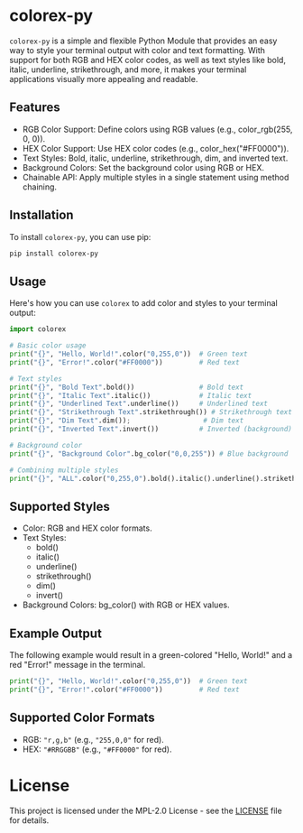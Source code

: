 # colorex-py

`colorex-py` is a simple and flexible Python Module that provides an easy way to style your terminal output with color and text formatting. With support for both RGB and HEX color codes, as well as text styles like bold, italic, underline, strikethrough, and more, it makes your terminal applications visually more appealing and readable.

## Features
* RGB Color Support: Define colors using RGB values (e.g., color_rgb(255, 0, 0)).
* HEX Color Support: Use HEX color codes (e.g., color_hex("#FF0000")).
* Text Styles: Bold, italic, underline, strikethrough, dim, and inverted text.
* Background Colors: Set the background color using RGB or HEX.
* Chainable API: Apply multiple styles in a single statement using method chaining.

## Installation

To install `colorex-py`, you can use pip:

```bash
pip install colorex-py
```

## Usage
Here's how you can use `colorex` to add color and styles to your terminal output:

```python
import colorex

# Basic color usage
print("{}", "Hello, World!".color("0,255,0"))  # Green text
print("{}", "Error!".color("#FF0000"))         # Red text

# Text styles
print("{}", "Bold Text".bold())                # Bold text
print("{}", "Italic Text".italic())            # Italic text
print("{}", "Underlined Text".underline())     # Underlined text
print("{}", "Strikethrough Text".strikethrough()) # Strikethrough text
print("{}", "Dim Text".dim());                  # Dim text
print("{}", "Inverted Text".invert())          # Inverted (background) text

# Background color
print("{}", "Background Color".bg_color("0,0,255")) # Blue background

# Combining multiple styles
print("{}", "ALL".color("0,255,0").bold().italic().underline().strikethrough().dim().invert().bg_color("0,0,255")) # All styles
```

## Supported Styles

* Color: RGB and HEX color formats.
* Text Styles:
    * bold()
    * italic()
    * underline()
    * strikethrough()
    * dim()
    * invert()
* Background Colors: bg_color() with RGB or HEX values.

## Example Output
The following example would result in a green-colored "Hello, World!" and a red "Error!" message in the terminal.

```python
print("{}", "Hello, World!".color("0,255,0"))  # Green text
print("{}", "Error!".color("#FF0000"))         # Red text
```

## Supported Color Formats
* RGB: `"r,g,b"` (e.g., `"255,0,0"` for red).
* HEX: `"#RRGGBB"` (e.g., `"#FF0000"` for red).

# License
This project is licensed under the MPL-2.0 License - see the [LICENSE](LICENSE) file for details.